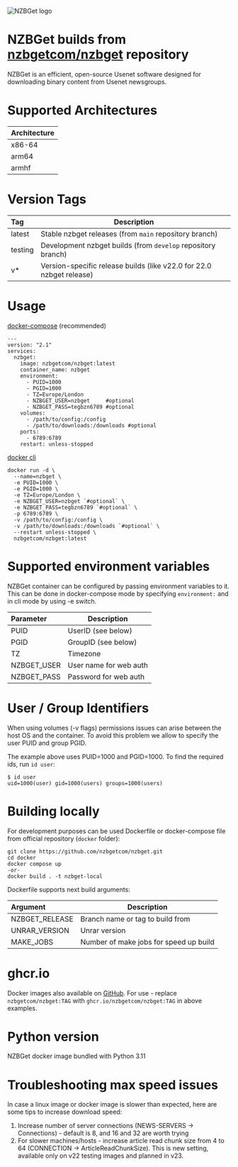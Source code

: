 ![NZBGet logo](https://nzbget.com/img/logo.svg)

# NZBGet builds from [nzbgetcom/nzbget](https://github.com/nzbgetcom/nzbget) repository

NZBGet is an efficient, open-source Usenet software designed for downloading binary content from Usenet newsgroups.

# Supported Architectures

| Architecture 
|:-
| x86-64       
| arm64        
| armhf        

# Version Tags

| Tag          | Description
|:-------------|-
| latest       | Stable nzbget releases (from `main` repository branch)
| testing      | Development nzbget builds (from `develop` repository branch)
| v*           | Version-specific release builds (like v22.0 for 22.0 nzbget release)

# Usage

[docker-compose](https://docs.docker.com/compose/) (recommended)
```
---
version: "2.1"
services:
  nzbget:
    image: nzbgetcom/nzbget:latest
    container_name: nzbget
    environment:
      - PUID=1000
      - PGID=1000
      - TZ=Europe/London
      - NZBGET_USER=nzbget     #optional
      - NZBGET_PASS=tegbzn6789 #optional
    volumes:
      - /path/to/config:/config
      - /path/to/downloads:/downloads #optional
    ports:
      - 6789:6789
    restart: unless-stopped
```

[docker cli](https://docs.docker.com/engine/reference/commandline/cli/)
```
docker run -d \
  --name=nzbget \
  -e PUID=1000 \
  -e PGID=1000 \
  -e TZ=Europe/London \
  -e NZBGET_USER=nzbget `#optional` \
  -e NZBGET_PASS=tegbzn6789 `#optional` \
  -p 6789:6789 \
  -v /path/to/config:/config \
  -v /path/to/downloads:/downloads `#optional` \
  --restart unless-stopped \
  nzbgetcom/nzbget:latest
```

# Supported environment variables

NZBGet container can be configured by passing environment variables to it. This can be done in docker-compose mode by specifying `environment:` and in cli mode by using -e switch.

| Parameter	  | Description
|:------------|-
| PUID        | UserID (see below)
| PGID        | GroupID (see below)
| TZ          | Timezone
| NZBGET_USER | User name for web auth
| NZBGET_PASS | Password for web auth

# User / Group Identifiers

When using volumes (-v flags) permissions issues can arise between the host OS and the container. To avoid this problem we allow to specify the user PUID and group PGID.

The example above uses PUID=1000 and PGID=1000. To find the required ids, run `id user`:
```
$ id user
uid=1000(user) gid=1000(users) groups=1000(users)
```

# Building locally

For development purposes can be used Dockerfile or docker-compose file from official repository (`docker` folder): 

```
git clone https://github.com/nzbgetcom/nzbget.git
cd docker
docker compose up
-or-
docker build . -t nzbget-local
```

Dockerfile supports next build arguments:

| Argument	      | Description
|:----------------|-
| NZBGET_RELEASE  | Branch name or tag to build from
| UNRAR_VERSION   | Unrar version
| MAKE_JOBS       | Number of make jobs for speed up build

# ghcr.io

Docker images also available on [GitHub](https://github.com/nzbgetcom/nzbget/pkgs/container/nzbget). For use - replace `nzbgetcom/nzbget:TAG` with `ghcr.io/nzbgetcom/nzbget:TAG` in above examples.

# Python version

NZBGet docker image bundled with Python 3.11

# Troubleshooting max speed issues

In case a linux image or docker image is slower than expected, here are some tips to increase download speed:

1. Increase number of server connections (NEWS-SERVERS -> Connections) - default is 8, and 16 and 32 are worth trying
2. For slower machines/hosts - increase article read chunk size from 4 to 64 (CONNECTION -> ArticleReadChunkSize). This is new setting, available only on v22 testing images and planned in v23.

